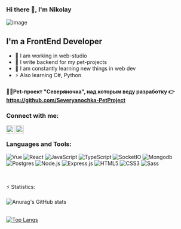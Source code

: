 ### Hi there 👋, I'm Nikolay

![image](https://www.codewars.com/users/TankistPro228/badges/large)
<!-- ![](https://komarev.com/ghpvc/?username=VladKalachev) -->

## I'm a FrontEnd Developer
- 🎉 I am working in web-studio
- 🤹 I write backend for my pet-projects
- 🥅 I am constantly learning new things in web dev
- ⚡ Also learning C#, Python

#### &#128105;&#8205;&#128187;Pet-проект "Северяночка", над которым веду разработку &#128073; https://github.com/Severyanochka-PetProject

### Connect with me:

[<img align="left" alt="Николай | Telegram" width="22px" src="https://cdn-icons-png.flaticon.com/512/906/906377.png" />][tg]
[<img align="left" alt="Николай | Instagram" width="22px" src="https://cdn-icons-png.flaticon.com/512/1409/1409946.png" />][instagram]

<br />

### Languages and Tools:

![Vue](https://img.shields.io/badge/-Vue.js-090909?style=for-the-badge&logo=vue.js)
![React](https://img.shields.io/badge/-React.js-090909?style=for-the-badge&logo=react)
![JavaScript](https://img.shields.io/badge/-JavaScript-090909?style=for-the-badge&logo=JavaScript)
![TypeScript](https://img.shields.io/badge/-TypeScript-090909?style=for-the-badge&logo=TypeScript)
![SocketIO](https://img.shields.io/badge/-Socket.IO-090909?style=for-the-badge&logo=socektio)
![Mongodb](https://img.shields.io/badge/-Mongodb-090909?style=for-the-badge&logo=mongodb)
![Postgres](https://img.shields.io/badge/postgres-090909?style=for-the-badge&logo=postgresql&logoColor=white)
![Node.js](https://img.shields.io/badge/-Node.js-090909?style=for-the-badge&logo=Node.js)
![Express.js](https://img.shields.io/badge/-Express.js-090909?style=for-the-badge&logo=Express)
![HTML5](https://img.shields.io/badge/-HTML5-090909?style=for-the-badge&logo=HTML5)
![CSS3](https://img.shields.io/badge/-CSS3-090909?style=for-the-badge&logo=CSS3)
![Sass](https://img.shields.io/badge/-Sass-090909?style=for-the-badge&logo=Sass)

<br />

  :zap: Statistics:
  <br />
  <br />
  ![Anurag's GitHub stats](https://github-readme-stats.vercel.app/api?username=tankistpro&show_icons=true&theme=radical)
  <br />
  <br />
<!--   [![Top Langs](https://github-readme-stats.vercel.app/api/top-langs/?username=TankistPro&layout=compact)](https://github.com/anuraghazra/github-readme-stats) -->
  [![Top Langs](https://github-readme-stats.vercel.app/api/top-langs/?username=TankistPro&langs_count=6&theme=radical)](https://github.com/anuraghazra/github-readme-stats)


<!-- [website]: https://webtricks-master.ru/ -->
[instagram]: https://www.instagram.com/niiikolay_gusev/
[tg]: https://t.me/TankistPro
